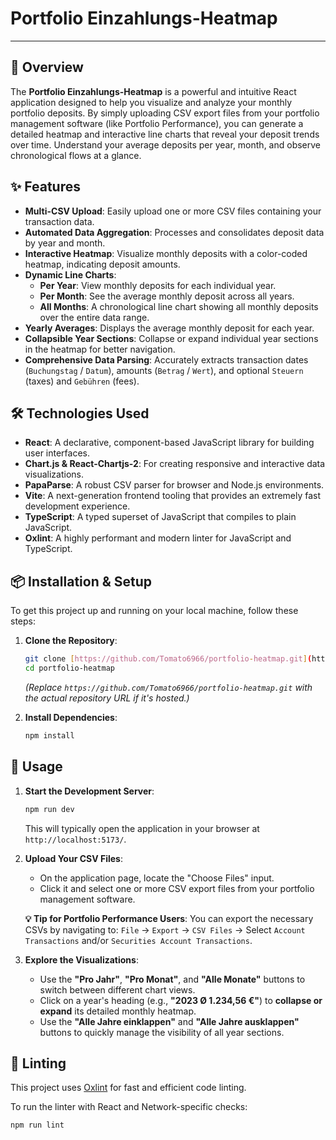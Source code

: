 # Portfolio Einzahlungs-Heatmap

---

## 🚀 Overview

The **Portfolio Einzahlungs-Heatmap** is a powerful and intuitive React application designed to help you visualize and analyze your monthly portfolio deposits. By simply uploading CSV export files from your portfolio management software (like Portfolio Performance), you can generate a detailed heatmap and interactive line charts that reveal your deposit trends over time. Understand your average deposits per year, month, and observe chronological flows at a glance.

## ✨ Features

* **Multi-CSV Upload**: Easily upload one or more CSV files containing your transaction data.
* **Automated Data Aggregation**: Processes and consolidates deposit data by year and month.
* **Interactive Heatmap**: Visualize monthly deposits with a color-coded heatmap, indicating deposit amounts.
* **Dynamic Line Charts**:
    * **Per Year**: View monthly deposits for each individual year.
    * **Per Month**: See the average monthly deposit across all years.
    * **All Months**: A chronological line chart showing all monthly deposits over the entire data range.
* **Yearly Averages**: Displays the average monthly deposit for each year.
* **Collapsible Year Sections**: Collapse or expand individual year sections in the heatmap for better navigation.
* **Comprehensive Data Parsing**: Accurately extracts transaction dates (`Buchungstag` / `Datum`), amounts (`Betrag` / `Wert`), and optional `Steuern` (taxes) and `Gebühren` (fees).

## 🛠️ Technologies Used

* **React**: A declarative, component-based JavaScript library for building user interfaces.
* **Chart.js & React-Chartjs-2**: For creating responsive and interactive data visualizations.
* **PapaParse**: A robust CSV parser for browser and Node.js environments.
* **Vite**: A next-generation frontend tooling that provides an extremely fast development experience.
* **TypeScript**: A typed superset of JavaScript that compiles to plain JavaScript.
* **Oxlint**: A highly performant and modern linter for JavaScript and TypeScript.

## 📦 Installation & Setup

To get this project up and running on your local machine, follow these steps:

1.  **Clone the Repository**:
    ```bash
    git clone [https://github.com/Tomato6966/portfolio-heatmap.git](https://github.com/Tomato6966/portfolio-heatmap.git)
    cd portfolio-heatmap
    ```
    *(Replace `https://github.com/Tomato6966/portfolio-heatmap.git` with the actual repository URL if it's hosted.)*

2.  **Install Dependencies**:
    ```bash
    npm install
    ```

## 🚀 Usage

1.  **Start the Development Server**:
    ```bash
    npm run dev
    ```
    This will typically open the application in your browser at `http://localhost:5173/`.

2.  **Upload Your CSV Files**:
    * On the application page, locate the "Choose Files" input.
    * Click it and select one or more CSV export files from your portfolio management software.

    **💡 Tip for Portfolio Performance Users**:
    You can export the necessary CSVs by navigating to:
    `File` → `Export` → `CSV Files` → Select `Account Transactions` and/or `Securities Account Transactions`.

3.  **Explore the Visualizations**:
    * Use the **"Pro Jahr"**, **"Pro Monat"**, and **"Alle Monate"** buttons to switch between different chart views.
    * Click on a year's heading (e.g., **"2023 Ø 1.234,56 €"**) to **collapse or expand** its detailed monthly heatmap.
    * Use the **"Alle Jahre einklappen"** and **"Alle Jahre ausklappen"** buttons to quickly manage the visibility of all year sections.

## 🧹 Linting

This project uses [Oxlint](https://oxlint.rs/) for fast and efficient code linting.

To run the linter with React and Network-specific checks:

```bash
npm run lint
